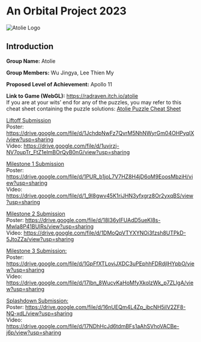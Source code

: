 # An Orbital Project 2023

![Atolie Logo](https://github.com/user-attachments/assets/8065329f-b76a-4715-a2b9-f9b795927048)

## Introduction

**Group Name:** Atolie

**Group Members:** Wu Jingya, Lee Thien My

**Proposed Level of Achievement:** Apollo 11

**Link to Game (WebGL):** https://radraven.itch.io/atolie \
If you are at your wits’ end for any of the puzzles, you may refer to this cheat sheet containing the puzzle solutions: [Atolie Puzzle Cheat Sheet](https://docs.google.com/document/d/1t8qRAAdTOCm3NaKlGxqNh7htV2FufVcuCSUt8P2RIKg/edit?usp=sharing)


<ins>Liftoff Submission</ins>\
Poster: https://drive.google.com/file/d/1JchdpNwFz7QvrM5NhNWyrGm04OHPyqIX/view?usp=sharing \
Video: https://drive.google.com/file/d/1uvjrzj-NV7oupTr_FtZ1elmBOrQyB0nG/view?usp=sharing 

<ins>Milestone 1 Submission</ins>\
Poster: https://drive.google.com/file/d/1PUR_b1joL7V7HZ8H4jD6oM9EoosMbziH/view?usp=sharing \
Video: https://drive.google.com/file/d/1_9l8gwv45K1riJHN3yfxgrz8Or2yxqBS/view?usp=sharing 

<ins>Milestone 2 Submission</ins>\
Poster: https://drive.google.com/file/d/18I36yIFUAdD5ueKl8s-MwIa8P41BUlRs/view?usp=sharing \
Video: https://drive.google.com/file/d/1DMoQpVTYXYNOi3fzsh8UTPkD-5JtoZZa/view?usp=sharing 

<ins>Milestone 3 Submission:</ins>\
Poster: https://drive.google.com/file/d/1GpFfXTLoviJXDC3uPEphhFDRdjIHYpbO/view?usp=sharing \
Video: https://drive.google.com/file/d/17lbn_8WucvKaHoMfyXkolzWk_p7ZLlgA/view?usp=sharing

<ins>Splashdown Submission:</ins>\
Poster: https://drive.google.com/file/d/16nUEQm4L4Zp_ibcNH5ilV2ZF8-NQ-xdL/view?usp=sharing \
Video: https://drive.google.com/file/d/17NDhHcJd6tdmBFs1aAhSVhoVACBe-j6p/view?usp=sharing
